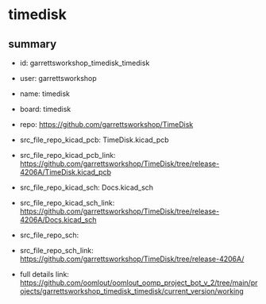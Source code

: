 # timedisk
 
## summary 
* id: garrettsworkshop_timedisk_timedisk
* user: garrettsworkshop
* name: timedisk
* board: timedisk
* repo: https://github.com/garrettsworkshop/TimeDisk
* src_file_repo_kicad_pcb: TimeDisk.kicad_pcb
* src_file_repo_kicad_pcb_link: https://github.com/garrettsworkshop/TimeDisk/tree/release-4206A/TimeDisk.kicad_pcb
* src_file_repo_kicad_sch: Docs.kicad_sch
* src_file_repo_kicad_sch_link: https://github.com/garrettsworkshop/TimeDisk/tree/release-4206A/Docs.kicad_sch

* src_file_repo_sch: 
* src_file_repo_sch_link: https://github.com/garrettsworkshop/TimeDisk/tree/release-4206A/
* full details link: https://github.com/oomlout/oomlout_oomp_project_bot_v_2/tree/main/projects/garrettsworkshop_timedisk_timedisk/current_version/working  







